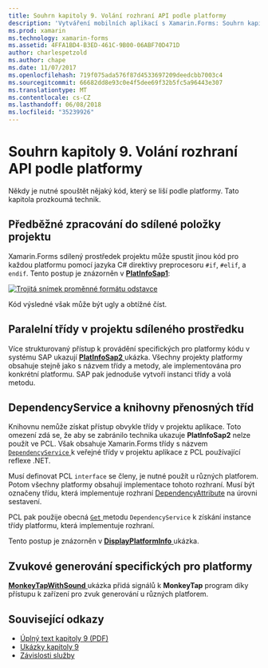 ```yaml
---
title: Souhrn kapitoly 9. Volání rozhraní API podle platformy
description: 'Vytváření mobilních aplikací s Xamarin.Forms: Souhrn kapitoly 9. Volání rozhraní API podle platformy'
ms.prod: xamarin
ms.technology: xamarin-forms
ms.assetid: 4FFA1BD4-B3ED-461C-9B00-06ABF70D471D
author: charlespetzold
ms.author: chape
ms.date: 11/07/2017
ms.openlocfilehash: 719f075ada576f87d4533697209deedcbb7003c4
ms.sourcegitcommit: 66682dd8e93c0e4f5dee69f32b5fc5a96443e307
ms.translationtype: MT
ms.contentlocale: cs-CZ
ms.lasthandoff: 06/08/2018
ms.locfileid: "35239926"
---
```

# <a name="summary-of-chapter-9-platform-specific-api-calls"></a>Souhrn kapitoly 9. Volání rozhraní API podle platformy

Někdy je nutné spouštět nějaký kód, který se liší podle platformy. Tato kapitola prozkoumá technik.

## <a name="preprocessing-in-the-shared-asset-project"></a>Předběžné zpracování do sdílené položky projektu

Xamarin.Forms sdílený prostředek projektu může spustit jinou kód pro každou platformu pomocí jazyka C# direktivy preprocesoru `#if`, `#elif`, a `endif`. Tento postup je znázorněn v [ **PlatInfoSap1**](https://github.com/xamarin/xamarin-forms-book-samples/tree/master/Chapter09/PlatInfoSap1):

[![Trojitá snímek proměnné formátu odstavce](images/ch09fg01-small.png "Model zařízení a operační systém")](images/ch09fg01-large.png#lightbox "Model zařízení a operační systém")

Kód výsledné však může být ugly a obtížné číst.

## <a name="parallel-classes-in-the-shared-asset-project"></a>Paralelní třídy v projektu sdíleného prostředku

Více strukturovaný přístup k provádění specifických pro platformy kódu v systému SAP ukazují [ **PlatInfoSap2** ](https://github.com/xamarin/xamarin-forms-book-samples/tree/master/Chapter09/PlatInfoSap2) ukázka. Všechny projekty platformy obsahuje stejně jako s názvem třídy a metody, ale implementována pro konkrétní platformu. SAP pak jednoduše vytvoří instanci třídy a volá metodu.

## <a name="dependencyservice-and-the-portable-class-library"></a>DependencyService a knihovny přenosných tříd

Knihovnu nemůže získat přístup obvykle třídy v projektu aplikace. Toto omezení zdá se, že aby se zabránilo technika ukazuje **PlatInfoSap2** nelze použít ve PCL. Však obsahuje Xamarin.Forms třídy s názvem [ `DependencyService` ](https://developer.xamarin.com/api/type/Xamarin.Forms.DependencyService/) k veřejné třídy v projektu aplikace z PCL používající reflexe .NET.

Musí definovat PCL `interface` se členy, je nutné použít u různých platforem. Potom všechny platformy obsahují implementace tohoto rozhraní. Musí být označeny třídu, která implementuje rozhraní [DependencyAttribute](https://developer.xamarin.com/api/type/Xamarin.Forms.DependencyAttribute/) na úrovni sestavení.

PCL pak použije obecná [ `Get` ](https://developer.xamarin.com/api/member/Xamarin.Forms.DependencyService.Get{T}/p/Xamarin.Forms.DependencyFetchTarget/) metodu `DependencyService` k získání instance třídy platformu, která implementuje rozhraní.

Tento postup je znázorněn v [ **DisplayPlatformInfo** ](https://github.com/xamarin/xamarin-forms-book-samples/tree/master/Chapter09/DisplayPlatformInfo) ukázka.

## <a name="platform-specific-sound-generation"></a>Zvukové generování specifických pro platformy

[ **MonkeyTapWithSound** ](https://github.com/xamarin/xamarin-forms-book-samples/tree/master/Chapter09/MonkeyTapWithSound) ukázka přidá signálů k **MonkeyTap** program díky přístupu k zařízení pro zvuk generování u různých platforem.



## <a name="related-links"></a>Související odkazy

- [Úplný text kapitoly 9 (PDF)](https://download.xamarin.com/developer/xamarin-forms-book/XamarinFormsBook-Ch09-Apr2016.pdf)
- [Ukázky kapitoly 9](https://github.com/xamarin/xamarin-forms-book-samples/tree/master/Chapter09)
- [Závislosti služby](~/xamarin-forms/app-fundamentals/dependency-service/index.md)
